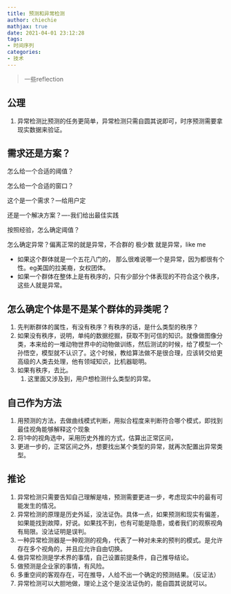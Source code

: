 ```yaml
---
title: 预测和异常检测
author: chiechie
mathjax: true
date: 2021-04-01 23:12:28
tags:
- 时间序列
categories:
- 技术
---
```


> 一些reflection

## 公理

1. 异常检测比预测的任务更简单，异常检测只需自圆其说即可，时序预测需要拿现实数据来验证。


## 需求还是方案？

怎么给一个合适的阈值？

怎么给一个合适的窗口？

这个是一个需求？—给用户定

还是一个解决方案？—-我们给出最佳实践

按照经验，怎么确定阈值？

怎么确定异常？偏离正常的就是异常，不合群的 极少数 就是异常，like me

- 如果这个群体就是一个五花八门的， 那么很难说哪一个是异常，因为都很有个性。eg美国的拉美裔，女权团体。
- 如果一个群体在整体上是有秩序的，只有少部分个体表现的不符合这个秩序，这些人就是异常。

## 怎么确定个体是不是某个群体的异类呢？

1. 先判断群体的属性，有没有秩序？有秩序的话，是什么类型的秩序？
2. 如果没有秩序，说明，单纯的数据挖掘，获取不到可信的知识。就像做图像分类，本来给的一堆动物世界中的动物做训练，然后测试的时候，给了模型一个孙悟空，模型就不认识了。这个时候，教给算法做不是很合理，应该转交给更高级的人类去处理，他有领域知识，比机器聪明。
3. 如果有秩序，去比。
    1. 这里面又涉及到，用户想检测什么类型的异常。

## 自己作为方法

1. 用预测的方法，去做曲线模式判断，用拟合程度来判断符合哪个模式，即找到最佳视角能够解释这个现象
2. 将1中的视角选中，采用历史外推的方式，估算出正常区间，
3. 更进一步的，正常区间之外，想要找出某个类型的异常，就再次配置出异常类型。

## 推论

1. 异常检测只需要告知自己理解是啥，预测需要更进一步，考虑现实中的最有可能发生的情况。
2. 异常检测的原理是历史外延，没法证伪。具体一点，如果预测和现实有偏差，如果能找到故障，好说。如果找不到，也有可能是隐患，或者我们的观察视角有局限。没法证明是误判。
3. 一种异常检测器是一种观测的视角，代表了一种对未来的预判的模式。是允许存在多个视角的，并且应允许自由切换。
4. 做异常检测是学术界的事情，自己设置前提条件，自己推导结论。
5. 做预测是企业家的事情，有风险。
6. 多重空间的客观存在，可在推导，人给不出一个确定的预测结果。（反证法）
7. 异常检测可以大胆地做，理论上这个是没法证伪的，能自圆其说就可以。